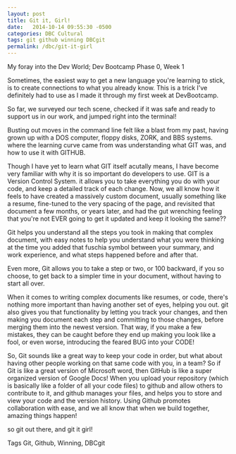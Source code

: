 ```yaml
---
layout: post
title: Git it, Girl!
date:   2014-10-14 09:55:30 -0500
categories: DBC Cultural
tags: git github winning DBCgit
permalink: /dbc/git-it-girl
---
```

My foray into the Dev World; Dev Bootcamp Phase 0, Week 1

Sometimes, the easiest way to get a new language you're learning to stick, is to create connections to what you already know. This is a trick I've definitely had to use as I made it through my first week at DevBootcamp.

So far, we surveyed our tech scene, checked if it was safe and ready to support us in our work, and jumped right into the terminal!

Busting out moves in the command line felt like a blast from my past, having grown up with a DOS computer, floppy disks, ZORK, and BBS systems. where the learning curve came from was understanding what GIT was, and how to use it with GITHUB.

Though I have yet to learn what GIT itself acutally means, I have become very familiar with why it is so important do developers to use. GIT is a Version Control System. it allows you to take everything you do with your code, and keep a detailed track of each change. Now, we all know how it feels to have created a massively custom document, usually something like a resume, fine-tuned to the very spacing of the page, and revisited that document a few months, or years later, and had the gut wrenching feeling that you're not EVER going to get it updated and keep it looking the same??

Git helps you understand all the steps you took in making that complex document, with easy notes to help you understand what you were thinking at the time you added that fuschia symbol between your summary, and work experience, and what steps happened before and after that.

Even more, Git allows you to take a step or two, or 100 backward, if you so choose, to get back to a simpler time in your document, without having to start all over.

When it comes to writing complex documents like resumes, or code, there's nothing more important than having another set of eyes, helping you out. git also gives you that functionality by letting you track your changes, and then making you document each step and committing to those changes, before merging them into the newest version. That way, if you make a few mistakes, they can be caught before they end up making you look like a fool, or even worse, introducing the feared BUG into your CODE!

So, Git sounds like a great way to keep your code in order, but what about having other people working on that same code with you, in a team? So if Git is like a great version of Microsoft word, then GitHub is like a super organized version of Google Docs! When you upload your repository (which is basically like a folder of all your code files) to github and allow others to contribute to it, and github manages your files, and helps you to store and view your code and the version history. Using Github promotes collaboration with ease, and we all know that when we build together, amazing things happen!

so git out there, and git it girl!


Tags
Git, Github, Winning, DBCgit